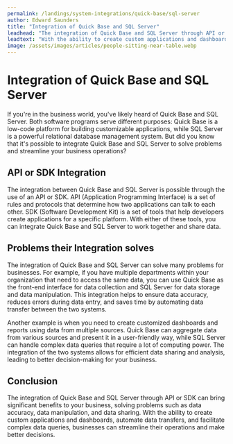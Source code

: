 ```yaml
---
permalink: /landings/system-integrations/quick-base/sql-server
author: Edward Saunders
title: "Integration of Quick Base and SQL Server"
leadhead: "The integration of Quick Base and SQL Server through API or SDK can bring significant benefits to your business, solving problems such as data accuracy, data manipulation, and data sharing"
leadtext: "With the ability to create custom applications and dashboards, automate data transfers, and facilitate complex data queries, businesses can streamline their operations and make better decisions."
image: /assets/images/articles/people-sitting-near-table.webp
---
```

<div class="arttext">
<h1>Integration of Quick Base and SQL Server</h1>

<p>If you're in the business world, you've likely heard of Quick Base and SQL Server. Both software programs serve different purposes: Quick Base is a low-code platform for building customizable applications, while SQL Server is a powerful relational database management system. But did you know that it's possible to integrate Quick Base and SQL Server to solve problems and streamline your business operations? </p>

<h2>API or SDK Integration</h2>

<p>The integration between Quick Base and SQL Server is possible through the use of an API or SDK. API (Application Programming Interface) is a set of rules and protocols that determine how two applications can talk to each other. SDK (Software Development Kit) is a set of tools that help developers create applications for a specific platform. With either of these tools, you can integrate Quick Base and SQL Server to work together and share data. </p>

<h2>Problems their Integration solves</h2>

<p>The integration of Quick Base and SQL Server can solve many problems for businesses. For example, if you have multiple departments within your organization that need to access the same data, you can use Quick Base as the front-end interface for data collection and SQL Server for data storage and data manipulation. This integration helps to ensure data accuracy, reduces errors during data entry, and saves time by automating data transfer between the two systems. </p>

<p>Another example is when you need to create customized dashboards and reports using data from multiple sources. Quick Base can aggregate data from various sources and present it in a user-friendly way, while SQL Server can handle complex data queries that require a lot of computing power. The integration of the two systems allows for efficient data sharing and analysis, leading to better decision-making for your business. </p>

<h2>Conclusion</h2>

<p>The integration of Quick Base and SQL Server through API or SDK can bring significant benefits to your business, solving problems such as data accuracy, data manipulation, and data sharing. With the ability to create custom applications and dashboards, automate data transfers, and facilitate complex data queries, businesses can streamline their operations and make better decisions. </p>

</div>